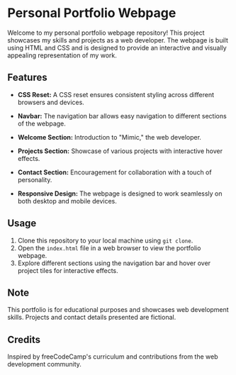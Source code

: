 # Personal Portfolio Webpage

Welcome to my personal portfolio webpage repository! This project showcases my skills and projects as a web developer. The webpage is built using HTML and CSS and is designed to provide an interactive and visually appealing representation of my work.

## Features

- **CSS Reset:** A CSS reset ensures consistent styling across different browsers and devices.

- **Navbar:** The navigation bar allows easy navigation to different sections of the webpage.

- **Welcome Section:** Introduction to "Mimic," the web developer.

- **Projects Section:** Showcase of various projects with interactive hover effects.

- **Contact Section:** Encouragement for collaboration with a touch of personality.

- **Responsive Design:** The webpage is designed to work seamlessly on both desktop and mobile devices.

## Usage

1. Clone this repository to your local machine using `git clone`.
2. Open the `index.html` file in a web browser to view the portfolio webpage.
3. Explore different sections using the navigation bar and hover over project tiles for interactive effects.

## Note

This portfolio is for educational purposes and showcases web development skills. Projects and contact details presented are fictional.

## Credits

Inspired by freeCodeCamp's curriculum and contributions from the web development community.


